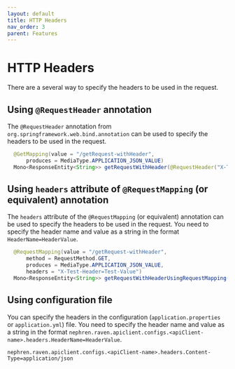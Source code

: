 ```yaml
---
layout: default
title: HTTP Headers
nav_order: 3
parent: Features
---
```


# HTTP Headers

There are a several way to specify the headers to be used in the request.

## Using `@RequestHeader` annotation

The `@RequestHeader` annotation from `org.springframework.web.bind.annotation` can be used to specify the headers to be used in the request.

```java
  @GetMapping(value = "/getRequest-withHeader",
      produces = MediaType.APPLICATION_JSON_VALUE)
  Mono<ResponseEntity<String>> getRequestWithHeader(@RequestHeader("X-Test-Header") String header);
```

## Using `headers` attribute of `@RequestMapping` (or equivalent) annotation

The `headers` attribute of the `@RequestMapping` (or equivalent) annotation can be used to specify the headers to be used in the request. You need to specify the header name and value as a string in the format `HeaderName=HeaderValue`.

```java
  @RequestMapping(value = "/getRequest-withHeader",
      method = RequestMethod.GET,
      produces = MediaType.APPLICATION_JSON_VALUE,
      headers = "X-Test-Header=Test-Value")
  Mono<ResponseEntity<String>> getRequestWithHeaderUsingRequestMapping();
```

## Using configuration file

You can specify the headers in the configuration (`application.properties` or `application.yml`) file. You need to specify the header name and value as a string in the format `nephren.raven.apiclient.configs.<apiClient-name>.headers.HeaderName=HeaderValue`.

```
nephren.raven.apiclient.configs.<apiClient-name>.headers.Content-Type=application/json
``` 